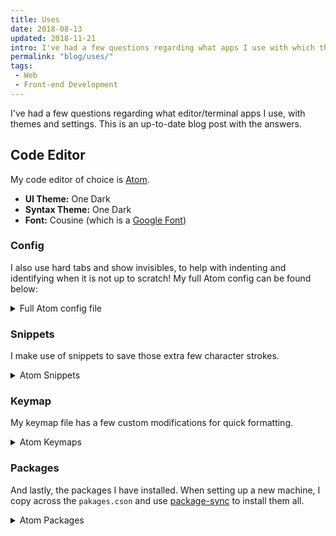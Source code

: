 ```yaml
---
title: Uses
date: 2018-08-13
updated: 2018-11-21
intro: I've had a few questions regarding what apps I use with which themes and settings. This is an up-to-date blog post with the answers.
permalink: "blog/uses/"
tags:
 - Web
 - Front-end Development
---
```


​I've had a few questions regarding what editor/terminal apps I use, with themes and settings. This is an up-to-date blog post with the answers.

## Code Editor

My code editor of choice is [Atom](https://atom.io/).

- **UI Theme:** One Dark
- **Syntax Theme:** One Dark
- **Font:** Cousine (which is a [Google Font](https://fonts.google.com/specimen/Cousine))

### Config

I also use hard tabs and show invisibles, to help with indenting and identifying when it is not up to scratch! My full Atom config can be found below:

<details>
<summary>Full Atom config file</summary>
<pre class="language-js">"*":
  "atom-beautify":
    css: {}
    general:
      beautifyEntireFileOnSave: false
    html: {}
    scss: {}
    vue: {}
  "autocomplete-plus":
    confirmCompletion: "tab"
    strictMatching: true
  core:
    automaticallyUpdate: false
    disabledPackages: [
      "atom-typescript"
      "csslint"
      "language-liquid"
      "emmet"
      "linter-htmlhint"
      "devdocs"
    ]
    restorePreviousWindowsOnStart: "no"
    telemetryConsent: "no"
    themes: [
      "pristine-ui"
      "one-dark-syntax"
    ]
    titleBar: "custom"
  csslint:
    validateOnChange: true
  editor:
    fontFamily: "Cousine"
    fontSize: 12
    invisibles: {}
    showIndentGuide: true
    showInvisibles: true
    softTabs: false
    softWrap: true
    tabLength: 4
    tabType: "hard"
  emmet: {}
  "exception-reporting":
    userId: "3ffdb73e-c23e-9d0d-3f06-e3c9e7b40602"
  "file-icons":
    forceShow: true
  "flex-tool-bar": {}
  "git-go": {}
  "git-plus": {}
  linter:
    statusBar: "Show error if the cursor is in range"
  "linter-eslint":
    disableEslintIgnore: true
    disableWhenNoEslintConfig: false
    eslintRulesDirs: [
      "/Users/mike/"
    ]
    eslintrcPath: "/js-lint/rules-eslint.js"
    globalNodePath: "/usr/local"
    useGlobalEslint: true
  "linter-sass-lint":
    globalNodePath: "/usr/local"
  "linter-scss-lint":
    configName: "/tpl/lint-config.yml"
  "linter-stylelint":
    disableWhenNoConfig: false
  "linter-ui-default":
    panelHeight: 155.125
  minimap:
    plugins:
      bookmarks: true
      bookmarksDecorationsZIndex: 0
      codeglance: false
      codeglanceDecorationsZIndex: 0
      "find-and-replace": true
      "find-and-replaceDecorationsZIndex": 0
      "git-diff": true
      "git-diffDecorationsZIndex": 0
      "highlight-selected": true
      "highlight-selectedDecorationsZIndex": 0
      linter: true
      linterDecorationsZIndex: 0
      pigments: true
      pigmentsDecorationsZIndex: 0
  "one-dark-ui": {}
  "package-sync":
    createOnChange: true
  pigments:
    autocompleteScopes: [
      "_variables.scss"
    ]
    groupPaletteColors: "by file"
    notifyReloads: false
    sortPaletteColors: "by name"
  "prettier-atom":
    formatOnSaveOptions: {}
    prettierEslintOptions:
      prettierLast: true
    prettierOptions:
      bracketSpacing: false
      printWidth: 170
      singleQuote: true
      useTabs: true
    useEditorConfig: false
    useEslint: true
  "pristine-ui": {}
  "project-manager":
    includeGitRepositories: true
    sortBy: "group"
  "svg-preview": {}
  "tool-bar":
    iconSize: "16px"
    position: "Left"
    visible: false
  "tree-view":
    hideVcsIgnoredFiles: false
    showOnRightSide: false
  "web-browser": {}
  welcome:
    showOnStartup: false
  whitespace:
    ensureSingleTrailingNewline: false
".diff.source":
  editor:
    tabLength: 4
".source.typoscript":
  editor:
    softTabs: true
    tabLength: 2
    tabType: "soft"
</pre>
</details>

### Snippets

I make use of snippets to save those extra few character strokes.

<details>
<summary>Atom Snippets</summary>
<pre class="language-js">'.source.js':
  'console.log':
    'prefix': 'log'
    'body': 'console.log(${1});'


'.source.scss':

  'margin-right':
    'prefix': 'mr'
    'body': 'margin-right: ${1}'

  'background':
    'prefix': 'back'
    'body': 'background: ${1}'

  'CSS custom variable':
    'prefix': 'var'
    'body': 'var(--${1})'
</pre>
</details>

### Keymap

My keymap file has a few custom modifications for quick formatting.

<details>
<summary>Atom Keymaps</summary>
<pre class="language-js">'atom-text-editor':
	'ctrl-cmd-]': 'editor:auto-indent'

'atom-text-editor:not([data-grammar*="js"]):not([data-grammar*="vue"])':
	'ctrl-cmd-[': 'atom-beautify:beautify-editor'

'atom-text-editor[data-grammar*="js"]':
	'ctrl-cmd-[': 'prettier:format'

'atom-text-editor[data-grammar*="vue"]':
	'ctrl-cmd-[': 'prettier:format'
</pre>
</details>

### Packages

And lastly, the packages I have installed. When setting up a new machine, I copy across the `pakages.cson` and use [package-sync](https://github.com/lee-dohm/package-sync) to install them all.

<details>
<summary>Atom Packages</summary>
<pre class="language-js">packages: [
  "ascii-unicode-escape"
  "autocomplete"
  "autocomplete-php"
  "autocomplete-sass"
  "busy-signal"
  "compare-files"
  "css-snippets"
  "delete-lines"
  "docblockr"
  "dracula-syntax"
  "file-icons"
  "git-plus"
  "highlight-selected"
  "html-entities"
  "intentions"
  "isotope-ui"
  "jquery-snippets"
  "language-diff"
  "language-twig"
  "language-vue"
  "linter"
  "linter-eslint"
  "linter-php"
  "linter-scss-lint"
  "linter-ui-default"
  "minimap"
  "minimap-bookmarks"
  "minimap-find-and-replace"
  "minimap-git-diff"
  "minimap-highlight-selected"
  "minimap-linter"
  "minimap-pigments"
  "package-sync"
  "pigments"
  "prettier-atom"
  "pristine-ui"
  "project-manager"
  "space-tab"
  "split-diff"
  "typo3"
]
</pre>
</details>

